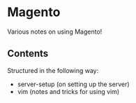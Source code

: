 # Magento
Various notes on using Magento!

## Contents
Structured in the following way:
* server-setup (on setting up the server)
* vim (notes and tricks for using vim)
